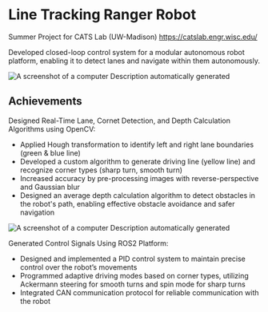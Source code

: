 
# Line Tracking Ranger Robot

Summer Project for CATS Lab (UW-Madison) https://catslab.engr.wisc.edu/

Developed closed-loop control system for a modular autonomous robot platform, enabling it to detect lanes and navigate within them autonomously.

![A screenshot of a computer Description
automatically generated](./media/ranger.png)






## Achievements

Designed Real-Time Lane, Cornet Detection, and Depth Calculation Algorithms using OpenCV:
* Applied Hough transformation to identify left and right lane boundaries (green & blue line)
* Developed a custom algorithm to generate driving line (yellow line) and recognize corner types (sharp turn, smooth turn)
* Increased accuracy by pre-processing images with reverse-perspective and Gaussian blur
* Designed an average depth calculation algorithm to detect obstacles in the robot's path, enabling effective obstacle avoidance and safer navigation

![A screenshot of a computer Description
automatically generated](./media/image_processing.png)

Generated Control Signals Using ROS2 Platform:
* Designed and implemented a PID control system to maintain precise control over the robot’s movements
* Programmed adaptive driving modes based on corner types, utilizing Ackermann steering for smooth turns and spin mode for sharp turns
* Integrated CAN communication protocol for reliable communication with the robot


